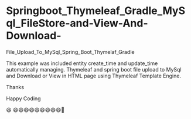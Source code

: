 # Springboot_Thymeleaf_Gradle_MySql_FileStore-and-View-And-Download-
File_Upload_To_MySql_Spring_Boot_Thymelaf_Gradle

This example was included entity create_time and update_time automatically managing.
Thymeleaf and spring boot file upload to MySql and Download or View in HTML page using Thymeleaf Template Engine.

Thanks 

Happy Coding

:satisfied: :smile::smile::smile::smile::smile::smile::smile::smile::smile::blue_heart:
